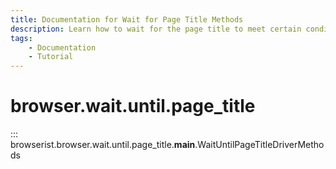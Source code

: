 ```yaml
---
title: Documentation for Wait for Page Title Methods
description: Learn how to wait for the page title to meet certain conditions in Browserist. Includes code examples for beginners and advanced users for web scraping and browser automation.
tags:
    - Documentation
    - Tutorial
---
```


# browser.wait.until.page_title

::: browserist.browser.wait.until.page_title.__main__.WaitUntilPageTitleDriverMethods
